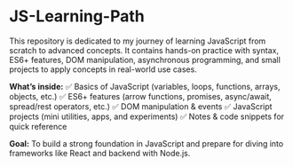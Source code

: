# JS-Learning-Path
This repository is dedicated to my journey of learning JavaScript from scratch to advanced concepts. It contains hands-on practice with syntax, ES6+ features, DOM manipulation, asynchronous programming, and small projects to apply concepts in real-world use cases.

**What’s inside:**
✅ Basics of JavaScript (variables, loops, functions, arrays, objects, etc.)
✅ ES6+ features (arrow functions, promises, async/await, spread/rest operators, etc.)
✅ DOM manipulation & events
✅ JavaScript projects (mini utilities, apps, and experiments)
✅ Notes & code snippets for quick reference

**Goal:**
To build a strong foundation in JavaScript and prepare for diving into frameworks like React and backend with Node.js.
